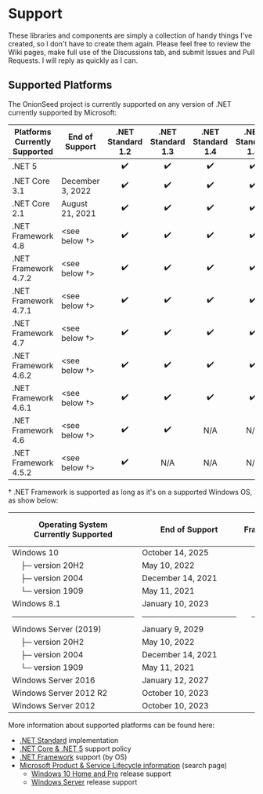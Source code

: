 # Support

These libraries and components are simply a collection of handy things I've created, so I don't have to create them again. Please feel free to review the Wiki pages, make full use of the Discussions tab, and submit Issues and Pull Requests. I will reply as quickly as I can.

## Supported Platforms

The OnionSeed project is currently supported on any version of .NET currently supported by Microsoft:

| Platforms</br>Currently Supported | End of Support   | .NET Standard</br>1.2 | .NET Standard</br>1.3 | .NET Standard</br>1.4 | .NET Standard</br>1.5 | .NET Standard</br>1.6 | .NET Standard</br>2.0 | .NET Standard</br>2.1 |
| --------------------------------- | ---------------- | :-------------------: | :-------------------: | :-------------------: | :-------------------: | :-------------------: | :-------------------: | :-------------------: |
| .NET 5                            |                  |          ✔️           |          ✔️           |          ✔️           |          ✔️           |          ✔️           |          ✔️           |          ✔️           |
| .NET Core 3.1                     | December 3, 2022 |          ✔️           |          ✔️           |          ✔️           |          ✔️           |          ✔️           |          ✔️           |          ✔️           |
| .NET Core 2.1                     | August 21, 2021  |          ✔️           |          ✔️           |          ✔️           |          ✔️           |          ✔️           |          ✔️           |          ✔️           |
| .NET Framework 4.8                | \<see below †\>  |          ✔️           |          ✔️           |          ✔️           |          ✔️           |          ✔️           |          ✔️           |          N/A          |
| .NET Framework 4.7.2              | \<see below †\>  |          ✔️           |          ✔️           |          ✔️           |          ✔️           |          ✔️           |          ✔️           |          N/A          |
| .NET Framework 4.7.1              | \<see below †\>  |          ✔️           |          ✔️           |          ✔️           |          ✔️           |          ✔️           |          ✔️           |          N/A          |
| .NET Framework 4.7                | \<see below †\>  |          ✔️           |          ✔️           |          ✔️           |          ✔️           |          ✔️           |          ✔️           |          N/A          |
| .NET Framework 4.6.2              | \<see below †\>  |          ✔️           |          ✔️           |          ✔️           |          ✔️           |          ✔️           |          ✔️           |          N/A          |
| .NET Framework 4.6.1              | \<see below †\>  |          ✔️           |          ✔️           |          ✔️           |          ✔️           |          ✔️           |          ✔️           |          N/A          |
| .NET Framework 4.6                | \<see below †\>  |          ✔️           |          ✔️           |          N/A          |          N/A          |          N/A          |          N/A          |          N/A          |
| .NET Framework 4.5.2              | \<see below †\>  |          ✔️           |          N/A          |          N/A          |          N/A          |          N/A          |          N/A          |          N/A          |

† .NET Framework is supported as long as it's on a supported Windows OS, as show below:

| Operating System</br>Currently Supported | End of Support    | .NET Framework</br>4.5.2 | .NET Framework</br>4.6 | .NET Framework</br>4.6.1 | .NET Framework</br>4.6.2 | .NET Framework</br>4.7 | .NET Framework</br>4.7.1 | .NET Framework</br>4.7.2 | .NET Framework</br>4.8 |
| ---------------------------------------- | ----------------- | :----------------------: | :--------------------: | :----------------------: | :----------------------: | :--------------------: | :----------------------: | :----------------------: | :--------------------: |
| Windows 10                               | October 14, 2025  |                          |                        |                          |                          |                        |                          |            ✔             |           ✔            |
| &nbsp;&nbsp;&nbsp;&nbsp;├─ version 20H2  | May 10, 2022      |                          |                        |                          |                          |                        |                          |            ✔             |           ✔            |
| &nbsp;&nbsp;&nbsp;&nbsp;├─ version 2004  | December 14, 2021 |                          |                        |                          |                          |                        |                          |            ✔             |           ✔            |
| &nbsp;&nbsp;&nbsp;&nbsp;└─ version 1909  | May 11, 2021      |                          |                        |                          |                          |                        |                          |            ✔             |           ✔            |
| Windows 8.1                              | January 10, 2023  |            ✔             |           ✔            |            ✔             |            ✔             |           ✔            |            ✔             |            ✔             |           ✔            |
| ──────────────────────                   | ───────────────── |          ─────           |          ───           |          ─────           |          ─────           |          ───           |          ─────           |          ─────           |          ───           |
| Windows Server (2019)                    | January 9, 2029   |                          |                        |                          |                          |                        |                          |            ✔             |           ✔            |
| &nbsp;&nbsp;&nbsp;&nbsp;├─ version 20H2  | May 10, 2022      |                          |                        |                          |                          |                        |                          |            ✔             |           ✔            |
| &nbsp;&nbsp;&nbsp;&nbsp;├─ version 2004  | December 14, 2021 |                          |                        |                          |                          |                        |                          |            ✔             |           ✔            |
| &nbsp;&nbsp;&nbsp;&nbsp;└─ version 1909  | May 11, 2021      |                          |                        |                          |                          |                        |                          |            ✔             |           ✔            |
| Windows Server 2016                      | January 12, 2027  |                          |                        |                          |            ✔             |           ✔            |            ✔             |            ✔             |           ✔            |
| Windows Server 2012 R2                   | October 10, 2023  |            ✔             |           ✔            |            ✔             |            ✔             |           ✔            |            ✔             |            ✔             |           ✔            |
| Windows Server 2012                      | October 10, 2023  |            ✔             |           ✔            |            ✔             |            ✔             |           ✔            |            ✔             |            ✔             |           ✔            |

More information about supported platforms can be found here:

- [.NET Standard](https://docs.microsoft.com/en-us/dotnet/standard/net-standard) implementation
- [.NET Core & .NET 5](https://dotnet.microsoft.com/platform/support/policy/dotnet-core) support policy
- [.NET Framework](https://docs.microsoft.com/en-us/dotnet/framework/get-started/system-requirements) support (by OS)
- [Microsoft Product & Service Lifecycle information](https://docs.microsoft.com/en-us/lifecycle/products/) (search page)
  - [Windows 10 Home and Pro](https://docs.microsoft.com/en-us/lifecycle/products/windows-10-home-and-pro) release support
  - [Windows Server](https://docs.microsoft.com/en-us/lifecycle/products/windows-server) release support
